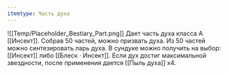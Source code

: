 ```yaml
---
itemtype: Часть духа
---
```

![[Temp/Placeholder_Bestiary_Part.png]]
Дает часть духа класса А [[Инсект]]. Собрав 50 частей, можно призвать духа. Из 50 частей можно синтезировать ларь духа. В сундуке можно получить на выбор: [[Инсект]] либо [[Блеск · Инсект]]. Если дух достиг максимальной звездности, после применения дается [[Пыль духа]] х4.
